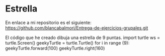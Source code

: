 # Estrella
En enlace a mi repositorio es el siguiente: https://github.com/blancabalmori/Entrega-de-ejercicios-grupales.git

El código que he creado dibuja una estrella de 9 puntas.
import turtle
ws = turtle.Screen()
geekyTurtle = turtle.Turtle()
for i in range (9):
    geekyTurtle.forward(100)
    geekyTurtle.right(160)